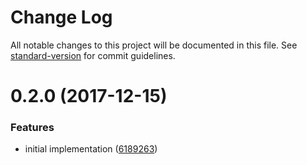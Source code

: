 # Change Log

All notable changes to this project will be documented in this file. See [standard-version](https://github.com/conventional-changelog/standard-version) for commit guidelines.

<a name="0.2.0"></a>
# 0.2.0 (2017-12-15)


### Features

* initial implementation ([6189263](https://github.com/moxystudio/webpack-sane-compiler-reporter/commit/6189263))
